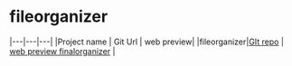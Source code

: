 # fileorganizer


|---|---|---|
|Project name | Git Url | web preview|
|fileorganizer|[GIt repo](https://github.com/Rahulpangariya/fileorganizer.git) | [web preview finalorganizer](https://github.com/Rahulpangariya/fileorganizer.git) |
